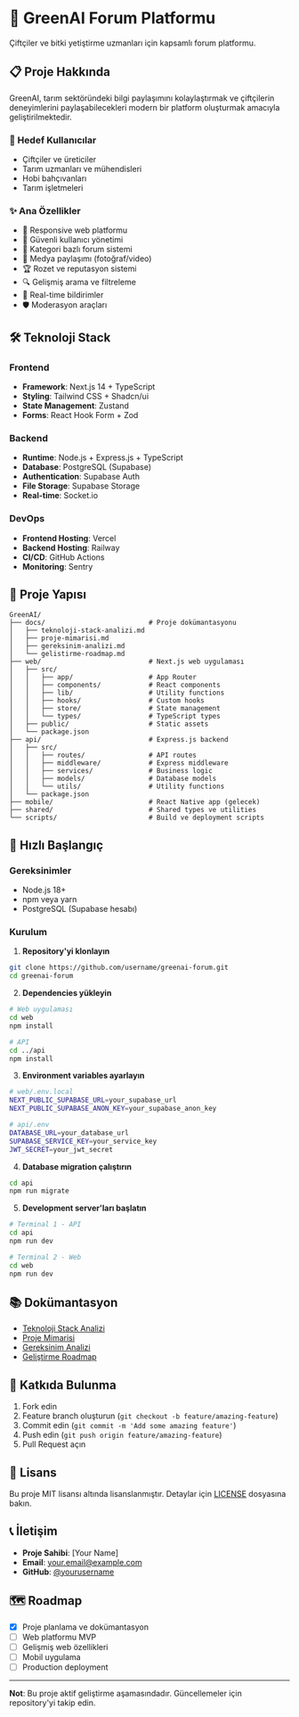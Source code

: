 # 🌱 GreenAI Forum Platformu

Çiftçiler ve bitki yetiştirme uzmanları için kapsamlı forum platformu.

## 📋 Proje Hakkında

GreenAI, tarım sektöründeki bilgi paylaşımını kolaylaştırmak ve çiftçilerin deneyimlerini paylaşabilecekleri modern bir platform oluşturmak amacıyla geliştirilmektedir.

### 🎯 Hedef Kullanıcılar
- Çiftçiler ve üreticiler
- Tarım uzmanları ve mühendisleri
- Hobi bahçıvanları
- Tarım işletmeleri

### ✨ Ana Özellikler
- 📱 Responsive web platformu
- 🔐 Güvenli kullanıcı yönetimi
- 💬 Kategori bazlı forum sistemi
- 📸 Medya paylaşımı (fotoğraf/video)
- 🏆 Rozet ve reputasyon sistemi
- 🔍 Gelişmiş arama ve filtreleme
- 🔔 Real-time bildirimler
- 🛡️ Moderasyon araçları

## 🛠️ Teknoloji Stack

### Frontend
- **Framework**: Next.js 14 + TypeScript
- **Styling**: Tailwind CSS + Shadcn/ui
- **State Management**: Zustand
- **Forms**: React Hook Form + Zod

### Backend
- **Runtime**: Node.js + Express.js + TypeScript
- **Database**: PostgreSQL (Supabase)
- **Authentication**: Supabase Auth
- **File Storage**: Supabase Storage
- **Real-time**: Socket.io

### DevOps
- **Frontend Hosting**: Vercel
- **Backend Hosting**: Railway
- **CI/CD**: GitHub Actions
- **Monitoring**: Sentry

## 📁 Proje Yapısı

```
GreenAI/
├── docs/                          # Proje dokümantasyonu
│   ├── teknoloji-stack-analizi.md
│   ├── proje-mimarisi.md
│   ├── gereksinim-analizi.md
│   └── gelistirme-roadmap.md
├── web/                           # Next.js web uygulaması
│   ├── src/
│   │   ├── app/                   # App Router
│   │   ├── components/            # React components
│   │   ├── lib/                   # Utility functions
│   │   ├── hooks/                 # Custom hooks
│   │   ├── store/                 # State management
│   │   └── types/                 # TypeScript types
│   ├── public/                    # Static assets
│   └── package.json
├── api/                           # Express.js backend
│   ├── src/
│   │   ├── routes/                # API routes
│   │   ├── middleware/            # Express middleware
│   │   ├── services/              # Business logic
│   │   ├── models/                # Database models
│   │   └── utils/                 # Utility functions
│   └── package.json
├── mobile/                        # React Native app (gelecek)
├── shared/                        # Shared types ve utilities
└── scripts/                       # Build ve deployment scripts
```

## 🚀 Hızlı Başlangıç

### Gereksinimler
- Node.js 18+
- npm veya yarn
- PostgreSQL (Supabase hesabı)

### Kurulum

1. **Repository'yi klonlayın**
```bash
git clone https://github.com/username/greenai-forum.git
cd greenai-forum
```

2. **Dependencies yükleyin**
```bash
# Web uygulaması
cd web
npm install

# API
cd ../api
npm install
```

3. **Environment variables ayarlayın**
```bash
# web/.env.local
NEXT_PUBLIC_SUPABASE_URL=your_supabase_url
NEXT_PUBLIC_SUPABASE_ANON_KEY=your_supabase_anon_key

# api/.env
DATABASE_URL=your_database_url
SUPABASE_SERVICE_KEY=your_service_key
JWT_SECRET=your_jwt_secret
```

4. **Database migration çalıştırın**
```bash
cd api
npm run migrate
```

5. **Development server'ları başlatın**
```bash
# Terminal 1 - API
cd api
npm run dev

# Terminal 2 - Web
cd web
npm run dev
```

## 📚 Dokümantasyon

- [Teknoloji Stack Analizi](./docs/teknoloji-stack-analizi.md)
- [Proje Mimarisi](./docs/proje-mimarisi.md)
- [Gereksinim Analizi](./docs/gereksinim-analizi.md)
- [Geliştirme Roadmap](./docs/gelistirme-roadmap.md)

## 🤝 Katkıda Bulunma

1. Fork edin
2. Feature branch oluşturun (`git checkout -b feature/amazing-feature`)
3. Commit edin (`git commit -m 'Add some amazing feature'`)
4. Push edin (`git push origin feature/amazing-feature`)
5. Pull Request açın

## 📄 Lisans

Bu proje MIT lisansı altında lisanslanmıştır. Detaylar için [LICENSE](LICENSE) dosyasına bakın.

## 📞 İletişim

- **Proje Sahibi**: [Your Name]
- **Email**: your.email@example.com
- **GitHub**: [@yourusername](https://github.com/yourusername)

## 🗺️ Roadmap

- [x] Proje planlama ve dokümantasyon
- [ ] Web platformu MVP
- [ ] Gelişmiş web özellikleri
- [ ] Mobil uygulama
- [ ] Production deployment

---

**Not**: Bu proje aktif geliştirme aşamasındadır. Güncellemeler için repository'yi takip edin.
